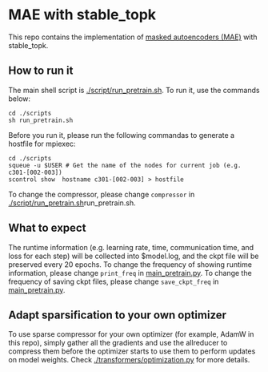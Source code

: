 # MAE with stable_topk
This repo contains the implementation of [masked autoencoders (MAE)](https://github.com/facebookresearch/mae) with stable_topk. 
## How to run it
The main shell script is [./script/run_pretrain.sh](https://github.com/zhengmk321/MAE_stable_topk/blob/main/scripts/run_pretrain.sh). To run it, use the commands below:
```
cd ./scripts
sh run_pretrain.sh
```
Before you run it, please run the following commandas to generate a hostfile for mpiexec:
```
cd ./scripts
squeue -u $USER # Get the name of the nodes for current job (e.g. c301-[002-003])
scontrol show  hostname c301-[002-003] > hostfile
```
To change the compressor, please change ``compressor`` in [./script/run_pretrain.sh](https://github.com/zhengmk321/MAE_stable_topk/blob/main/scripts/run_pretrain.sh#L42)run_pretrain.sh.
## What to expect
The runtime information (e.g. learning rate, time, communication time, and loss for each step) will be collected into $model.log, and the ckpt file will be preserved every 20 epochs. To change the frequency of showing runtime information, please change ``print_freq`` in [main_pretrain.py](https://github.com/zhengmk321/MAE_stable_topk/blob/main/main_pretrain.py#L447). To change the  frequency of saving ckpt files, please change ``save_ckpt_freq`` in [main_pretrain.py](https://github.com/zhengmk321/MAE_stable_topk/blob/main/main_pretrain.py#L448). 
## Adapt sparsification to your own optimizer
To use sparse compressor for your own optimizer (for example, AdamW in this repo), simply gather all the gradients and use the allreducer to compress them before the optimizer starts to use them to perform updates on model weights. Check [./transformers/optimization.py](https://github.com/zhengmk321/MAE_stable_topk/blob/main/transformers/optimization.py#L342) for more details.